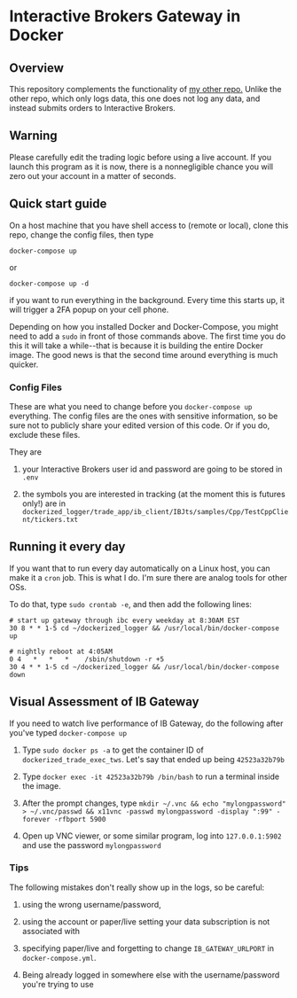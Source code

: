 # Interactive Brokers Gateway in Docker 

## Overview

This repository complements the functionality of [my other repo.](github.com/tbrown122387/dockerized_logger) Unlike the other repo, which only logs data, this one does not log any data, and instead submits orders to Interactive Brokers. 

## Warning

Please carefully edit the trading logic before using a live account. If you launch this program as it is now, there is a nonnegligible chance you will zero out your account in a matter of seconds. 

## Quick start guide

On a host machine that you have shell access to (remote or local), clone this repo, change the config files, then type 

```docker-compose up``` 

or 

```docker-compose up -d``` 

if you want to run everything in the background. Every time this starts up, it will trigger a 2FA popup on your cell phone. 

Depending on how you installed Docker and Docker-Compose, you might need to add a `sudo` in front of those commands above. The first time you do this it will take a while--that is because it is building the entire Docker image. The good news is that the second time around everything is much quicker.

### Config Files

These are what you need to change before you `docker-compose up` everything. The config files are the ones with sensitive information, so be sure not to publicly share your edited version of this code. Or if you do, exclude these files. 

They are
 
1. your Interactive Brokers user id and password are going to be stored in `.env` 

2. the symbols you are interested in tracking (at the moment this is futures only!) are in `dockerized_logger/trade_app/ib_client/IBJts/samples/Cpp/TestCppClient/tickers.txt`


## Running it every day

If you want that to run every day automatically on a Linux host, you can make it a `cron` job. This is what I do. I'm sure there are analog tools for other OSs. 

To do that, type `sudo crontab -e`, and then add the following lines: 

```
# start up gateway through ibc every weekday at 8:30AM EST 
30 8 * * 1-5 cd ~/dockerized_logger && /usr/local/bin/docker-compose up

# nightly reboot at 4:05AM
0 4   *   *   *    /sbin/shutdown -r +5
30 4 * * 1-5 cd ~/dockerized_logger && /usr/local/bin/docker-compose down
```

## Visual Assessment of IB Gateway

If you need to watch live performance of IB Gateway, do the following after you've typed `docker-compose up`

1. Type `sudo docker ps -a` to get the container ID of `dockerized_trade_exec_tws`. Let's say that ended up being `42523a32b79b`

2. Type `docker exec -it 42523a32b79b /bin/bash` to run a terminal inside the image.

3. After the prompt changes, type `mkdir ~/.vnc && echo "mylongpassword" > ~/.vnc/passwd && x11vnc -passwd mylongpassword -display ":99" -forever -rfbport 5900`

4. Open up VNC viewer, or some similar program, log into `127.0.0.1:5902` and use the password `mylongpassword`


### Tips

The following mistakes don't really show up in the logs, so be careful:

1. using the wrong username/password, 

2. using the account or paper/live setting your data subscription is not associated with

3. specifying paper/live and forgetting to change `IB_GATEWAY_URLPORT` in `docker-compose.yml`.

4. Being already logged in somewhere else with the username/password you're trying to use
